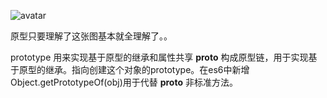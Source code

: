 ![avatar](https://github.com/LiuPeZh/hello-world/tree/es-foundation/es%E5%9F%BA%E7%A1%80/prototype.png)

原型只要理解了这张图基本就全理解了。。

prototype 用来实现基于原型的继承和属性共享
__proto__ 构成原型链，用于实现基于原型的继承。指向创建这个对象的prototype。在es6中新增Object.getPrototypeOf(obj)用于代替 __proto__ 非标准方法。
